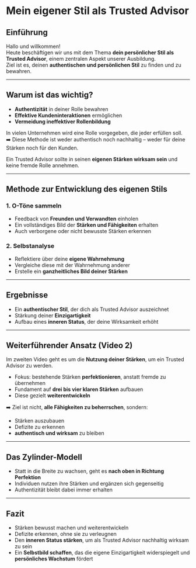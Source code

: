 # Mein eigener Stil als Trusted Advisor

## Einführung
Hallo und willkommen!  
Heute beschäftigen wir uns mit dem Thema **dein persönlicher Stil als Trusted Advisor**, einem zentralen Aspekt unserer Ausbildung.  
Ziel ist es, deinen **authentischen und persönlichen Stil** zu finden und zu bewahren.

---

## Warum ist das wichtig?
- **Authentizität** in deiner Rolle bewahren  
- **Effektive Kundeninteraktionen** ermöglichen  
- **Vermeidung ineffektiver Rollenbildung**  

In vielen Unternehmen wird eine Rolle vorgegeben, die jeder erfüllen soll.  
➡️ Diese Methode ist weder authentisch noch nachhaltig – weder für deine Stärken noch für den Kunden.  

Ein Trusted Advisor sollte in seinen **eigenen Stärken wirksam sein** und keine fremde Rolle annehmen.

---

## Methode zur Entwicklung des eigenen Stils

### 1. O-Töne sammeln
- Feedback von **Freunden und Verwandten** einholen  
- Ein vollständiges Bild der **Stärken und Fähigkeiten** erhalten  
- Auch verborgene oder nicht bewusste Stärken erkennen  

### 2. Selbstanalyse
- Reflektiere über deine **eigene Wahrnehmung**  
- Vergleiche diese mit der Wahrnehmung anderer  
- Erstelle ein **ganzheitliches Bild deiner Stärken**  

---

## Ergebnisse
- Ein **authentischer Stil**, der dich als Trusted Advisor auszeichnet  
- Stärkung deiner **Einzigartigkeit**  
- Aufbau eines **inneren Status**, der deine Wirksamkeit erhöht  

---

## Weiterführender Ansatz (Video 2)
Im zweiten Video geht es um die **Nutzung deiner Stärken**, um ein Trusted Advisor zu werden.  
- Fokus: bestehende Stärken **perfektionieren**, anstatt fremde zu übernehmen  
- Fundament auf **drei bis vier klaren Stärken** aufbauen  
- Diese gezielt **weiterentwickeln**  

➡️ Ziel ist nicht, **alle Fähigkeiten zu beherrschen**, sondern:  
- Stärken auszubauen  
- Defizite zu erkennen  
- **authentisch und wirksam** zu bleiben  

---

## Das Zylinder-Modell
- Statt in die Breite zu wachsen, geht es **nach oben in Richtung Perfektion**  
- Individuen nutzen ihre Stärken und ergänzen sich gegenseitig  
- Authentizität bleibt dabei immer erhalten  

---

## Fazit
- Stärken bewusst machen und weiterentwickeln  
- Defizite erkennen, ohne sie zu verleugnen  
- Den **inneren Status stärken**, um als Trusted Advisor nachhaltig wirksam zu sein  
- Ein **Selbstbild schaffen**, das die eigene Einzigartigkeit widerspiegelt und **persönliches Wachstum** fördert  
